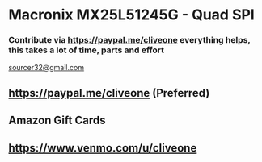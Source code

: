 # Macronix MX25L51245G - Quad SPI
### Contribute via   https://paypal.me/cliveone  everything helps, this takes a lot of time, parts and effort

 sourcer32@gmail.com
 
 ## https://paypal.me/cliveone (Preferred)
  
 ## Amazon Gift Cards

 ## https://www.venmo.com/u/cliveone
 
